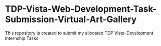 # TDP-Vista-Web-Development-Task-Submission-Virtual-Art-Gallery
This repository is created to submit my allocated TDP Vista-Development Internship Tasks
